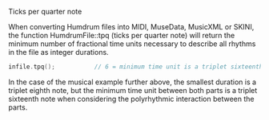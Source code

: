 <span class="snippet-title">Ticks per quarter note</span>

When converting Humdrum files into MIDI, MuseData, MusicXML or
SKINI, the function HumdrumFile::tpq (ticks per quarter note) will
return the minimum number of fractional time units necessary to
describe all rhythms in the file as integer durations.

```cpp
infile.tpq();           // 6 = minimum time unit is a triplet sixteenth note for example
```

In the case of the musical example further above, the smallest
duration is a triplet eighth note, but the minimum time unit between
both parts is a triplet sixteenth note when considering the
polyrhythmic interaction between the parts.

